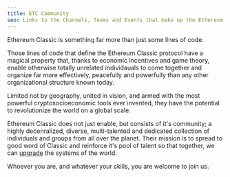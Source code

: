 ```yaml
---
title: ETC Community
seo: Links to the Channels, Teams and Events that make up the Ethereum Classic community. Get involved!
---
```


Ethereum Classic is something far more than just some lines of code.

Those lines of code that define the Ethereum Classic protocol have a magical property that, thanks to economic incentives and game theory, enable otherwise totally unrelated individauals to come together and organize far more effectively, peacefully and powerfully than any other organizational structure known today.

Limited not by geography, united in vision, and armed with the most powerful cryptosocioeconomic tools ever invented, they have the potential to revolutionize the world on a global scale.

Ethereum Classic does not just enable, but consists of it's community; a highly decenralized, diverse, multi-talented and dedicated collection of individuals and groups from all over the planet. Their mission is to spread to good word of Classic and reinforce it's pool of talent so that together, we can [upgrade](/why-classic/code-is-law) the systems of the world.

Whoever you are, and whatever your skills, you are welcome to join us.

